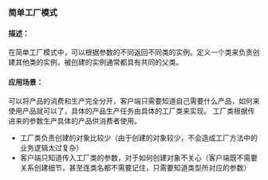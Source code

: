 ### 简单工厂模式

#### 描述：
在简单工厂模式中，可以根据参数的不同返回不同类的实例。定义一个类来负责创建其他类的实例，被创建的实例通常都具有共同的父类。

#### 应用场景：
可以将产品的消费和生产完全分开，客户端只需要知道自己需要什么产品，如何来使用产品就可以了，具体的产品生产任务由具体的工厂类来实现。
工厂类根据传进来的参数生产具体的产品供消费者使用。
- 工厂类负责创建的对象比较少（由于创建的对象较少，不会造成工厂方法中的业务逻辑太过复杂）
- 客户端只知道传入工厂类的参数，对于如何创建对象不关心（客户端既不需要关系创建细节，甚至连类名都不需要记住，只需要知道类型所对应的参数）